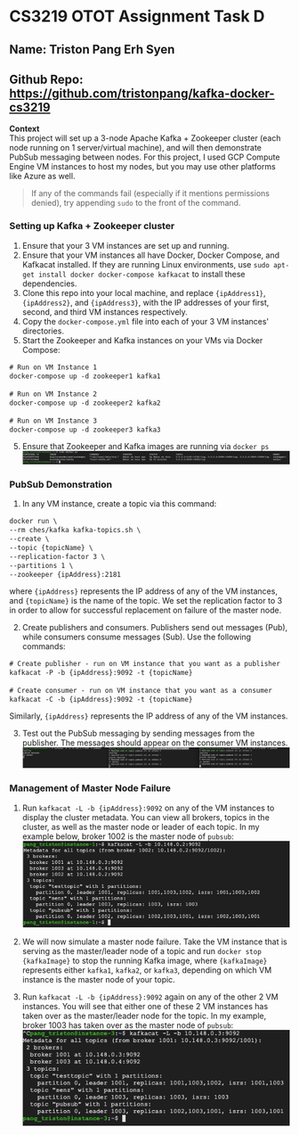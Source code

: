 # CS3219 OTOT Assignment Task D
## Name: Triston Pang Erh Syen
## Github Repo: https://github.com/tristonpang/kafka-docker-cs3219

**Context**  
This project will set up a 3-node Apache Kafka + Zookeeper cluster (each node running on 1 server/virtual machine), and will then demonstrate PubSub messaging between nodes.
For this project, I used GCP Compute Engine VM instances to host my nodes, but you may use other platforms like Azure as well.

> If any of the commands fail (especially if it mentions permissions denied), try appending `sudo` to the front of the command.

### Setting up Kafka + Zookeeper cluster
1. Ensure that your 3 VM instances are set up and running.
2. Ensure that your VM instances all have Docker, Docker Compose, and Kafkacat installed. If they are running Linux environments, use `sudo apt-get install docker docker-compose kafkacat` to install these dependencies.
3. Clone this repo into your local machine, and replace `{ipAddress1}`, `{ipAddress2}`, and `{ipAddress3}`, with the IP addresses of your first, second, and third VM instances respectively.
3. Copy the `docker-compose.yml` file into each of your 3 VM instances' directories.
4. Start the Zookeeper and Kafka instances on your VMs via Docker Compose:
```
# Run on VM Instance 1
docker-compose up -d zookeeper1 kafka1

# Run on VM Instance 2
docker-compose up -d zookeeper2 kafka2

# Run on VM Instance 3
docker-compose up -d zookeeper3 kafka3
```
5. Ensure that Zookeeper and Kafka images are running via `docker ps`  
![docker_ps](./screenshots/docker_ps.png)

### PubSub Demonstration
1. In any VM instance, create a topic via this command:
```
docker run \
--rm ches/kafka kafka-topics.sh \
--create \
--topic {topicName} \
--replication-factor 3 \
--partitions 1 \
--zookeeper {ipAddress}:2181
```
where `{ipAddress}` represents the IP address of any of the VM instances, and `{topicName}` is the name of the topic. We set the replication factor to 3 in order to allow for successful replacement on failure of the master node.

2. Create publishers and consumers. Publishers send out messages (Pub), while consumers consume messages (Sub). Use the following commands:
```
# Create publisher - run on VM instance that you want as a publisher
kafkacat -P -b {ipAddress}:9092 -t {topicName}

# Create consumer - run on VM instance that you want as a consumer
kafkacat -C -b {ipAddress}:9092 -t {topicName}
```
Similarly, `{ipAddress}` represents the IP address of any of the VM instances.

3. Test out the PubSub messaging by sending messages from the publisher. The messages should appear on the consumer VM instances.
![pubsub](./screenshots/pubsub.png)

### Management of Master Node Failure
1. Run `kafkacat -L -b {ipAddress}:9092` on any of the VM instances to display the cluster metadata. You can view all brokers, topics in the cluster, as well as the master node or leader of each topic. In my example below, broker 1002 is the master node of `pubsub`:  
![initial_leader](./screenshots/initial_leader.png)

2. We will now simulate a master node failure. Take the VM instance that is serving as the master/leader node of a topic and run `docker stop {kafkaImage}` to stop the running Kafka image, where `{kafkaImage}` represents either `kafka1`, `kafka2`, or `kafka3`, depending on which VM instance is the master node of your topic.

3. Run `kafkacat -L -b {ipAddress}:9092` again on any of the other 2 VM instances. You will see that either one of these 2 VM instances has taken over as the master/leader node for the topic. In my example, broker 1003 has taken over as the master node of `pubsub`:  
![replaced_leader](./screenshots/replaced_leader.png)